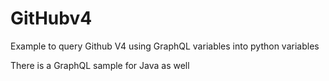 # GitHubv4
Example to query Github V4 using GraphQL variables into python variables 

There is a GraphQL sample for Java as well
